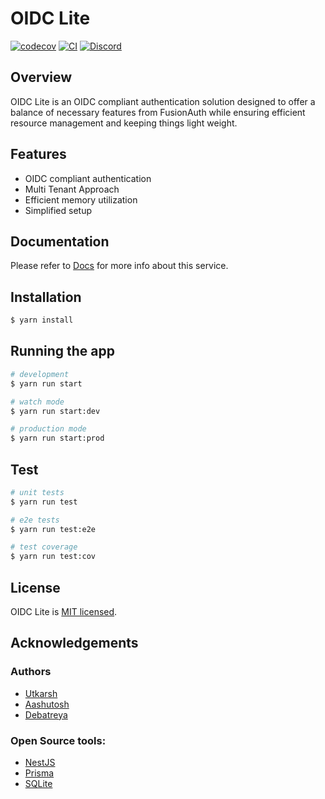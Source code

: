 # OIDC Lite 

[![codecov](https://codecov.io/gh/Zolo-Ryan/stencil-oidc-wrapper/branch/test-Ashu/graph/badge.svg?token=EOQ2P3DIM0)](https://codecov.io/gh/Zolo-Ryan/stencil-oidc-wrapper)
[![CI](https://github.com/Zolo-Ryan/stencil-oidc-wrapper/actions/workflows/ci.yml/badge.svg)](https://github.com/Zolo-Ryan/stencil-oidc-wrapper/actions/workflows/ci.yml)
[![Discord](https://img.shields.io/badge/Discord-Join-blue.svg)](https://discord.com/channels/1258287843248308234/)

## Overview

OIDC Lite is an OIDC compliant authentication solution designed to offer a balance of necessary features from FusionAuth while ensuring efficient resource management and keeping things light weight.

## Features

- OIDC compliant authentication
- Multi Tenant Approach
- Efficient memory utilization
- Simplified setup

## Documentation 

Please refer to [Docs](docs/README.md) for more info about this service.

## Installation

```bash
$ yarn install
```

## Running the app

```bash
# development
$ yarn run start

# watch mode
$ yarn run start:dev

# production mode
$ yarn run start:prod
```

## Test

```bash
# unit tests
$ yarn run test

# e2e tests
$ yarn run test:e2e

# test coverage
$ yarn run test:cov
```

## License
OIDC Lite is [MIT licensed](LICENSE).

## Acknowledgements 
### Authors 
- [Utkarsh](https://github.com/Zolo-Ryan)
- [Aashutosh](https://github.com/Ashu463) 
- [Debatreya](https://github.com/Debatreya)
 
### Open Source tools: 
- [NestJS](https://nestjs.com/)
- [Prisma](https://www.prisma.io/) 
- [SQLite](https://www.sqlite.org/)